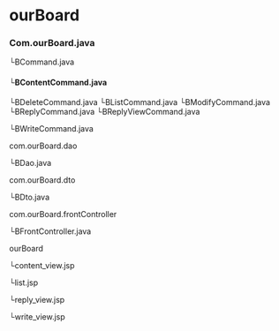 # ourBoard
<html>
<body>
<h3>Com.ourBoard.java</h3>
 └BCommand.java
<h4> └BContentCommand.java </h4>
 └BDeleteCommand.java
 └BListCommand.java
 └BModifyCommand.java
 └BReplyCommand.java
 └BReplyViewCommand.java
</body>
</html>



 └BWriteCommand.java

com.ourBoard.dao

 └BDao.java

com.ourBoard.dto

 └BDto.java

com.ourBoard.frontController

 └BFrontController.java

ourBoard

 └content_view.jsp
 
 └list.jsp
 
 └reply_view.jsp
 
 └write_view.jsp
